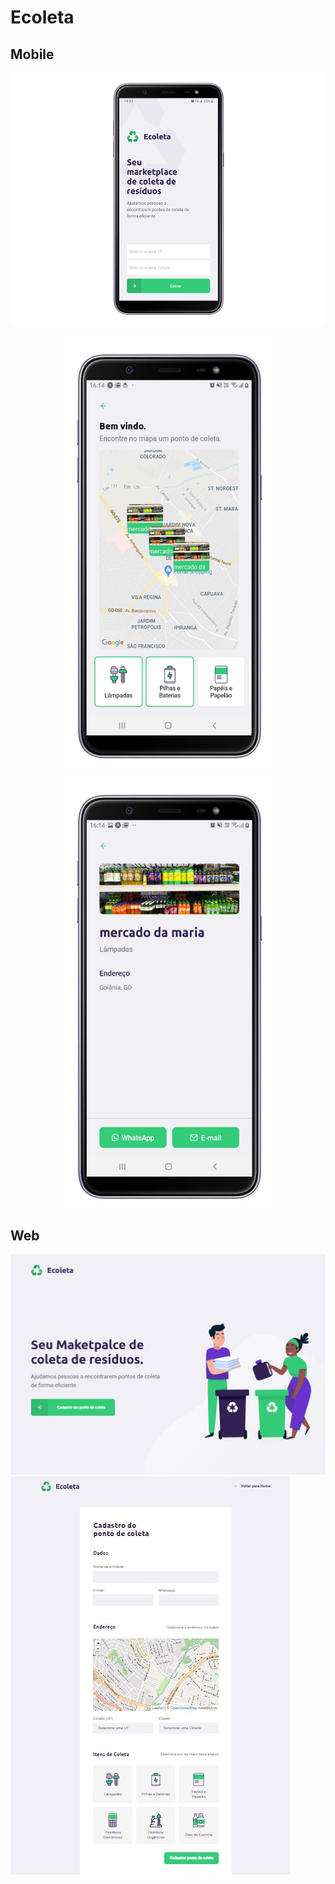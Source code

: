# Ecoleta

## Mobile
<p align="center">
 <img src="/image/home.png" /> 
</p>
<p align="center">
 <img src="/image/points.png" width="331" height="688" />
</p>
<p align="center">
 <img src="/image/detail.png" width="331" height="688" />
</p>

## Web

<img src="/image/ecoletaw.JPG" />
<img src="/image/ecoletaw2.JPG" />


